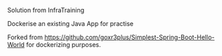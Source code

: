Solution from InfraTraining

Dockerise an existing Java App for practise

Forked from https://github.com/goxr3plus/Simplest-Spring-Boot-Hello-World for dockerizing purposes.
